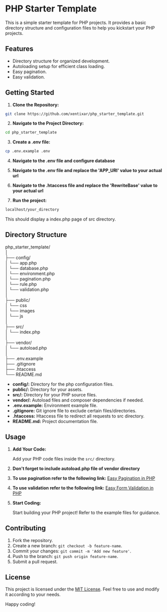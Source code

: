 # PHP Starter Template

This is a simple starter template for PHP projects. It provides a basic directory structure and configuration files to help you kickstart your PHP projects.

## Features

- Directory structure for organized development.
- Autoloading setup for efficient class loading.
- Easy pagination.
- Easy validation.

## Getting Started

1. **Clone the Repository:**

```bash
git clone https://github.com/xentixar/php_starter_template.git
```

2. **Navigate to the Project Directory:**

```bash
cd php_starter_template
```

3. **Create a .env file:**
```bash
cp .env.example .env
```

4. **Navigate to the .env file and configure database**

5. **Navigate to the .env file and replace the 'APP_URI' value to your actual url**

6. **Navigate to the .htaccess file and replace the 'RewriteBase' value to your actual url**

7. **Run the project:**

```bash
localhost/your_directory
```

This should display a index.php page of src directory.

## Directory Structure

php_starter_template/  
│  
├── config/  
│   └── app.php  
│   └── database.php  
│   └── environment.php  
│   └── pagination.php  
│   └── rule.php  
│   └── validation.php  
│  
├── public/  
│   └── css  
│   └── images  
│   └── js  
│  
├── src/  
│   └── index.php  
│  
├── vendor/  
│   └── autoload.php  
│  
├── .env.example  
├── .gitignore  
├── .htaccess  
└── README.md  


- **config/:** Directory for the php configuration files.
- **public/:** Directory for your assets.
- **src/:** Directory for your PHP source files.
- **vendor/:** Autoload files and composer dependencies if needed.
- **.env.example:** Environment example file.
- **.gitignore:** Git ignore file to exclude certain files/directories.
- **.htaccess:** Htaccess file to redirect all requests to src directory.
- **README.md:** Project documentation file.

## Usage

1. **Add Your Code:**

    Add your PHP code files inside the `src/` directory.

2. **Don't forget to include autoload.php file of vendor directory**

3. **To use pagination refer to the following link:**
    [Easy Pagination in PHP](https://github.com/xentixar/easy_pagination_in_php)

4. **To use validation refer to the following link:**
    [Easy Form Validation in PHP](https://github.com/xentixar/easy_php_form_validation)

5. **Start Coding:**

    Start building your PHP project! Refer to the example files for guidance.

## Contributing

1. Fork the repository.
2. Create a new branch: `git checkout -b feature-name`.
3. Commit your changes: `git commit -m 'Add new feature'`.
4. Push to the branch: `git push origin feature-name`.
5. Submit a pull request.

## License

This project is licensed under the [MIT License](LICENSE). Feel free to use and modify it according to your needs.

Happy coding!
